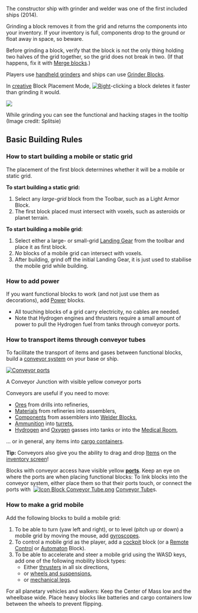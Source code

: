 The constructor ship with grinder and welder was one of the first included ships (2014).

Grinding a block removes it from the grid and returns the components into your inventory. If your inventory is full, components drop to the ground or float away in space, so beware.

Before grinding a block, verify that the block is not the only thing holding two halves of the grid together, so the grid does not break in two. (If that happens, fix it with [Merge blocks](https://spaceengineers.wiki.gg/wiki/Merge_Block "Merge Block").)

Players use [handheld grinders](https://spaceengineers.wiki.gg/wiki/Grinder_\(Tool\) "Grinder (Tool)") and ships can use [Grinder Blocks](https://spaceengineers.wiki.gg/wiki/Grinder_Block "Grinder Block").

In [creative](https://spaceengineers.wiki.gg/wiki/Creative_Mode "Creative Mode") Block Placement Mode, [![Right](https://commons.wiki.gg/images/thumb/Keyboard_White_Mouse_Right.png/20px-Keyboard_White_Mouse_Right.png?3581de)](https://spaceengineers.wiki.gg/wiki/File:Keyboard_White_Mouse_Right.png "Right")\-clicking a block deletes it faster than grinding it would.

[![](https://spaceengineers.wiki.gg/images/thumb/Grinding-with-build-stages-tooltip.jpg/320px-Grinding-with-build-stages-tooltip.jpg?4664d6)](https://spaceengineers.wiki.gg/wiki/File:Grinding-with-build-stages-tooltip.jpg)

While grinding you can see the functional and hacking stages in the tooltip (Image credit: Splitsie)

## Basic Building Rules

### How to start building a mobile or static grid

The placement of the first block determines whether it will be a mobile or static grid.

**To start building a static grid:**

1.  Select any _large-grid_ block from the Toolbar, such as a Light Armor Block.
2.  The first block placed must intersect with voxels, such as asteroids or planet terrain.

**To start building a mobile grid:**

1.  Select either a large- or small-grid [Landing Gear](https://spaceengineers.wiki.gg/wiki/Landing_Gear "Landing Gear") from the toolbar and place it as first block.
2.  _No_ blocks of a mobile grid can intersect with voxels.
3.  After building, grind off the initial Landing Gear, it is just used to stabilise the mobile grid while building.

### How to add power

If you want functional blocks to work (and not just use them as decorations), add [Power](https://spaceengineers.wiki.gg/wiki/Power "Power") blocks.

*   All touching blocks of a grid carry electricity, no cables are needed.
*   Note that Hydrogen engines and thrusters require a small amount of power to pull the Hydrogen fuel from tanks through conveyor ports.

### How to transport items through conveyor tubes

To facilitate the transport of items and gases between functional blocks, build a [conveyor system](https://spaceengineers.wiki.gg/wiki/Conveyor_system "Conveyor system") on your base or ship.

[![Conveyor ports](https://spaceengineers.wiki.gg/images/thumb/Conveyor_Block_.png/320px-Conveyor_Block_.png?870f6d)](https://spaceengineers.wiki.gg/wiki/File:Conveyor_Block_.png)

A Conveyor Junction with visible yellow conveyor ports

Conveyors are useful if you need to move:

*   [Ores](https://spaceengineers.wiki.gg/wiki/Ores "Ores") from drills into refineries,
*   [Materials](https://spaceengineers.wiki.gg/wiki/Material "Material") from refineries into assemblers,
*   [Components](https://spaceengineers.wiki.gg/wiki/Component "Component") from assemblers into [Welder Blocks](https://spaceengineers.wiki.gg/wiki/Welder_Block "Welder Block"),
*   [Ammunition](https://spaceengineers.wiki.gg/wiki/Ammunition "Ammunition") into [turrets](https://spaceengineers.wiki.gg/wiki/Block_Weapons "Block Weapons"),
*   [Hydrogen](https://spaceengineers.wiki.gg/wiki/Hydrogen "Hydrogen") and [Oxygen](https://spaceengineers.wiki.gg/wiki/Oxygen "Oxygen") gasses into tanks or into the [Medical Room](https://spaceengineers.wiki.gg/wiki/Medical_Room "Medical Room"),

... or in general, any items into [cargo containers](https://spaceengineers.wiki.gg/wiki/Cargo_Container "Cargo Container").

**Tip:** Conveyors also give you the ability to drag and drop [Items](https://spaceengineers.wiki.gg/wiki/Item "Item") on the [inventory screen](https://spaceengineers.wiki.gg/wiki/Inventory "Inventory")!

Blocks with conveyor access have visible yellow **[ports](https://spaceengineers.wiki.gg/wiki/Port "Port")**. Keep an eye on where the ports are when placing functional blocks: To link blocks into the conveyor system, either place them so that their ports touch, or connect the ports with  [![Icon Block Conveyor Tube.png](https://spaceengineers.wiki.gg/images/thumb/Icon_Block_Conveyor_Tube.png/21px-Icon_Block_Conveyor_Tube.png?1768a0)](https://spaceengineers.wiki.gg/wiki/Conveyor_Tube "Conveyor Tube") [Conveyor Tube](https://spaceengineers.wiki.gg/wiki/Conveyor_Tube "Conveyor Tube")s.

### How to make a grid mobile

Add the following blocks to build a mobile grid:

1.  To be able to turn (yaw left and right), or to level (pitch up or down) a mobile grid by moving the mouse, add [gyroscopes](https://spaceengineers.wiki.gg/wiki/Gyroscope "Gyroscope").
2.  To control a mobile grid as the player, add a [cockpit](https://spaceengineers.wiki.gg/wiki/Cockpit "Cockpit") block (or a [Remote Control](https://spaceengineers.wiki.gg/wiki/Remote_Control "Remote Control") or [Automaton](https://spaceengineers.wiki.gg/wiki/Automaton "Automaton") Block).
3.  To be able to accelerate and steer a mobile grid using the WASD keys, add one of the following mobility block types:
    *   Either [thrusters](https://spaceengineers.wiki.gg/wiki/Thruster "Thruster") in all six directions,
    *   or [wheels and suspensions](https://spaceengineers.wiki.gg/wiki/Wheel_Suspension "Wheel Suspension"),
    *   or [mechanical legs](https://spaceengineers.wiki.gg/wiki/Mechanical_Blocks "Mechanical Blocks").

For all planetary vehicles and walkers: Keep the Center of Mass low and the wheelbase wide. Place heavy blocks like batteries and cargo containers low between the wheels to prevent flipping.
